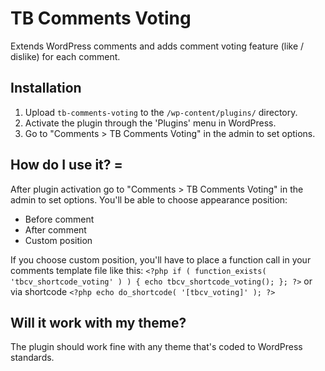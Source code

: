 # TB Comments Voting

Extends WordPress comments and adds comment voting feature (like / dislike) for each comment.

## Installation

1. Upload `tb-comments-voting` to the `/wp-content/plugins/` directory.
2. Activate the plugin through the 'Plugins' menu in WordPress.
3. Go to "Comments > TB Comments Voting" in the admin to set options.

## How do I use it? =

After plugin activation go to "Comments > TB Comments Voting" in the admin to set options. You'll be able to choose appearance position:

* Before comment
* After comment
* Custom position

If you choose custom position, you'll have to place a function call in your comments template file like this:
`<?php if ( function_exists( 'tbcv_shortcode_voting' ) ) { echo tbcv_shortcode_voting(); }; ?>`
or via shortcode
`<?php echo do_shortcode( '[tbcv_voting]' ); ?>`

## Will it work with my theme?

The plugin should work fine with any theme that's coded to WordPress standards.